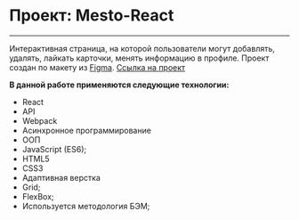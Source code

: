 # Проект: Mesto-React
-----
Интерактивная страница, на которой пользователи могут добавлять, удалять, лайкать карточки, менять информацию в профиле. Проект создан по макету из [Figma](https://www.figma.com/file/vLsTwlh37TT770eU2e3vGp/JavaScript.-Sprint-4-Copy).
[Ссылка на проект](https://esaulkovaea.github.io/mesto-react/)


**В данной работе применяются следующие технологии:**
* React
* API
* Webpack
* Асинхронное программирование
* ООП
* JavaScript (ES6);
* HTML5
* CSS3
* Адаптивная верстка
* Grid;
* FlexBox;
* Используется методология БЭМ;
